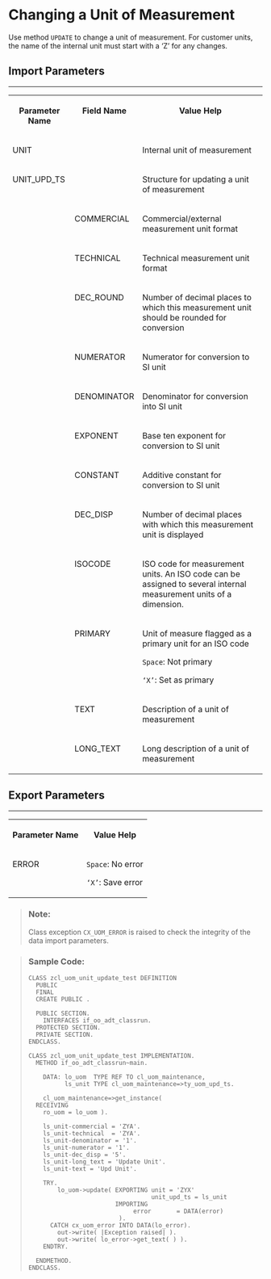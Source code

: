 <!-- loio24513517eb7d44fd8363f81a6d2c9068 -->

# Changing a Unit of Measurement

Use method `UPDATE` to change a unit of measurement. For customer units, the name of the internal unit must start with a ‘Z’ for any changes.



<a name="loio24513517eb7d44fd8363f81a6d2c9068__section_ykb_qxy_qlb"/>

## Import Parameters

****


<table>
<tr>
<th valign="top">

Parameter Name

</th>
<th valign="top">

Field Name

</th>
<th valign="top">

Value Help

</th>
</tr>
<tr>
<td valign="top">

UNIT

</td>
<td valign="top">

 

</td>
<td valign="top">

Internal unit of measurement

</td>
</tr>
<tr>
<td valign="top">

UNIT\_UPD\_TS

</td>
<td valign="top">

 

</td>
<td valign="top">

Structure for updating a unit of measurement

</td>
</tr>
<tr>
<td valign="top">

 

</td>
<td valign="top">

COMMERCIAL

</td>
<td valign="top">

Commercial/external measurement unit format

</td>
</tr>
<tr>
<td valign="top">

 

</td>
<td valign="top">

TECHNICAL

</td>
<td valign="top">

Technical measurement unit format

</td>
</tr>
<tr>
<td valign="top">

 

</td>
<td valign="top">

DEC\_ROUND

</td>
<td valign="top">

Number of decimal places to which this measurement unit should be rounded for conversion

</td>
</tr>
<tr>
<td valign="top">

 

</td>
<td valign="top">

NUMERATOR

</td>
<td valign="top">

Numerator for conversion to SI unit

</td>
</tr>
<tr>
<td valign="top">

 

</td>
<td valign="top">

DENOMINATOR

</td>
<td valign="top">

Denominator for conversion into SI unit

</td>
</tr>
<tr>
<td valign="top">

 

</td>
<td valign="top">

EXPONENT

</td>
<td valign="top">

Base ten exponent for conversion to SI unit

</td>
</tr>
<tr>
<td valign="top">

 

</td>
<td valign="top">

CONSTANT

</td>
<td valign="top">

Additive constant for conversion to SI unit

</td>
</tr>
<tr>
<td valign="top">

 

</td>
<td valign="top">

DEC\_DISP

</td>
<td valign="top">

Number of decimal places with which this measurement unit is displayed

</td>
</tr>
<tr>
<td valign="top">

 

</td>
<td valign="top">

ISOCODE

</td>
<td valign="top">

ISO code for measurement units. An ISO code can be assigned to several internal measurement units of a dimension.

</td>
</tr>
<tr>
<td valign="top">

 

</td>
<td valign="top">

PRIMARY

</td>
<td valign="top">

Unit of measure flagged as a primary unit for an ISO code

`Space`: Not primary

`‘X’`: Set as primary

</td>
</tr>
<tr>
<td valign="top">

 

</td>
<td valign="top">

TEXT

</td>
<td valign="top">

Description of a unit of measurement

</td>
</tr>
<tr>
<td valign="top">

 

</td>
<td valign="top">

LONG\_TEXT

</td>
<td valign="top">

Long description of a unit of measurement

</td>
</tr>
</table>



<a name="loio24513517eb7d44fd8363f81a6d2c9068__section_fkc_ddv_plb"/>

## Export Parameters

****


<table>
<tr>
<th valign="top">

Parameter Name

</th>
<th valign="top">

Value Help

</th>
</tr>
<tr>
<td valign="top">

ERROR

</td>
<td valign="top">

`Space`: No error

`‘X’`: Save error

</td>
</tr>
</table>

> ### Note:  
> Class exception `CX_UOM_ERROR` is raised to check the integrity of the data import parameters.

> ### Sample Code:  
> ```abap
> CLASS zcl_uom_unit_update_test DEFINITION 
>   PUBLIC 
>   FINAL 
>   CREATE PUBLIC . 
>  
>   PUBLIC SECTION. 
>     INTERFACES if_oo_adt_classrun. 
>   PROTECTED SECTION. 
>   PRIVATE SECTION. 
> ENDCLASS. 
>  
> CLASS zcl_uom_unit_update_test IMPLEMENTATION. 
>   METHOD if_oo_adt_classrun~main. 
>  
>     DATA: lo_uom  TYPE REF TO cl_uom_maintenance, 
>           ls_unit TYPE cl_uom_maintenance=>ty_uom_upd_ts. 
>  
>     cl_uom_maintenance=>get_instance( 
>   RECEIVING 
>     ro_uom = lo_uom ). 
>  
>     ls_unit-commercial = 'ZYA'. 
>     ls_unit-technical  = 'ZYA'. 
>     ls_unit-denominator = '1'. 
>     ls_unit-numerator = '1'. 
>     ls_unit-dec_disp = '5'. 
>     ls_unit-long_text = 'Update Unit'. 
>     ls_unit-text = 'Upd Unit'. 
>  
>     TRY. 
>         lo_uom->update( EXPORTING unit = 'ZYX' 
>                                   unit_upd_ts = ls_unit 
>                         IMPORTING 
>                              error       = DATA(error) 
>                          ). 
>       CATCH cx_uom_error INTO DATA(lo_error). 
>         out->write( |Exception raised| ). 
>         out->write( lo_error->get_text( ) ). 
>     ENDTRY. 
>  
>   ENDMETHOD. 
> ENDCLASS.
> 
> ```

